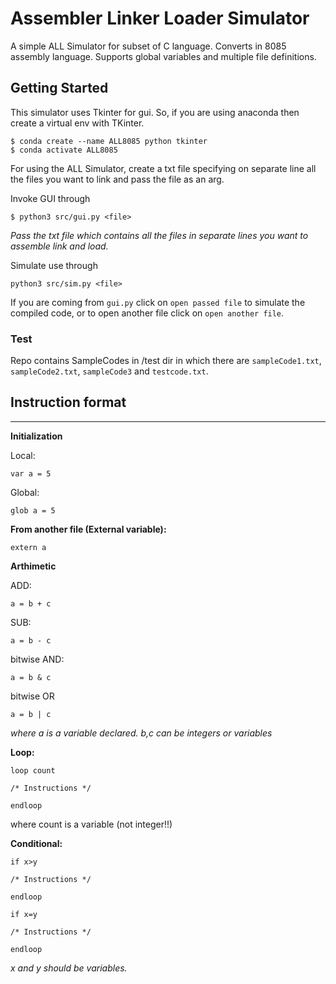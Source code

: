# Assembler Linker Loader Simulator

A simple ALL Simulator for subset of C language.
Converts in 8085 assembly language. Supports global variables and multiple file
definitions.

## Getting Started

This simulator uses Tkinter for gui. So, if you are using anaconda then create a virtual env with TKinter.

```
$ conda create --name ALL8085 python tkinter
$ conda activate ALL8085
```

For using the ALL Simulator, create a txt file specifying on separate line all the files you want to link and pass the file as an arg.

Invoke GUI through
```
$ python3 src/gui.py <file>
```
*Pass the txt file which contains all the files in separate lines you want to assemble link and load.*

Simulate use through

```
python3 src/sim.py <file>
```

If you are coming from `gui.py` click on `open passed file` to simulate the
compiled code, or to open another file click on `open another file`.

### Test

Repo contains SampleCodes in /test dir in which there are `sampleCode1.txt`, `sampleCode2.txt`, `sampleCode3` and `testcode.txt`.

## Instruction format
------------------
**Initialization**

Local:

```
var a = 5
```

Global:

```
glob a = 5
```

**From another file (External variable):**

```
extern a
```

**Arthimetic**

ADD:

```
a = b + c
```

SUB:

```
a = b - c
```

bitwise AND:

```
a = b & c
```

bitwise OR

```
a = b | c
```

*where a is a variable declared. b,c can be integers or variables*

**Loop:**

```
loop count

/* Instructions */

endloop
```

where count is a variable (not integer!!)

**Conditional:**

```
if x>y

/* Instructions */

endloop
```

```
if x=y

/* Instructions */

endloop
```

*x and y should be variables.*
